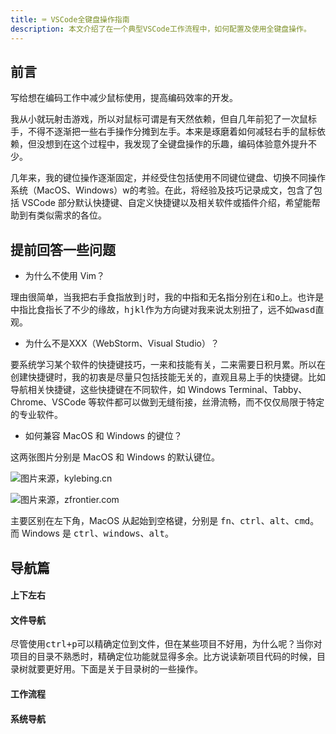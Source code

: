 ```yaml
---
title: ⌨️ VSCode全键盘操作指南
description: 本文介绍了在一个典型VSCode工作流程中，如何配置及使用全键盘操作。
---
```


## 前言

写给想在编码工作中减少鼠标使用，提高编码效率的开发。

我从小就玩射击游戏，所以对鼠标可谓是有天然依赖，但自几年前犯了一次鼠标手，不得不逐渐把一些右手操作分摊到左手。本来是琢磨着如何减轻右手的鼠标依赖，但没想到在这个过程中，我发现了全键盘操作的乐趣，编码体验意外提升不少。

几年来，我的键位操作逐渐固定，并经受住包括使用不同键位键盘、切换不同操作系统（MacOS、Windows）w的考验。在此，将经验及技巧记录成文，包含了包括 VSCode 部分默认快捷键、自定义快捷键以及相关软件或插件介绍，希望能帮助到有类似需求的各位。

## 提前回答一些问题

* 为什么不使用 Vim？

理由很简单，当我把右手食指放到<kbd>j</kbd>时，我的中指和无名指分别在<kbd>i</kbd>和<kbd>o</kbd>上。也许是中指比食指长了不少的缘故，<kbd>hjkl</kbd>作为方向键对我来说太别扭了，远不如<kbd>wasd</kbd>直观。

* 为什么不是XXX（WebStorm、Visual Studio）？

要系统学习某个软件的快捷键技巧，一来和技能有关，二来需要日积月累。所以在创建快捷键时，我的初衷是尽量只包括技能无关的，直观且易上手的快捷键。比如导航相关快捷键，这些快捷键在不同软件，如 Windows Terminal、Tabby、Chrome、VSCode 等软件都可以做到无缝衔接，丝滑流畅，而不仅仅局限于特定的专业软件。

* 如何兼容 MacOS 和 Windows 的键位？

这两张图片分别是 MacOS 和 Windows 的默认键位。

![图片来源，kylebing.cn](https://mgear-image.oss-cn-shanghai.aliyuncs.com/image/other/202411301101005.png)

![图片来源，zfrontier.com](https://mgear-image.oss-cn-shanghai.aliyuncs.com/image/other/202411301111358.png)

主要区别在左下角，MacOS 从起始到空格键，分别是 <kbd>fn</kbd>、<kbd>ctrl</kbd>、<kbd>alt</kbd>、<kbd>cmd</kbd>。而 Windows 是 <kbd>ctrl</kbd>、<kbd>windows</kbd>、<kbd>alt</kbd>。


## 导航篇

#### 上下左右

#### 文件导航

尽管使用<kbd>ctrl+p</kbd>可以精确定位到文件，但在某些项目不好用，为什么呢？当你对项目的目录不熟悉时，精确定位功能就显得多余。比方说读新项目代码的时候，目录树就要更好用。下面是关于目录树的一些操作。

#### 工作流程

#### 系统导航
